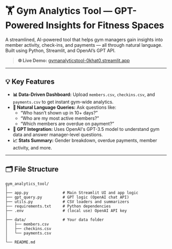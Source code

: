 # 🏋️ Gym Analytics Tool — GPT-Powered Insights for Fitness Spaces

A streamlined, AI-powered tool that helps gym managers gain insights into member activity, check-ins, and payments — all through natural language. Built using Python, Streamlit, and OpenAI’s GPT API.

> **🌐 Live Demo:** [gymanalyticstool-0khat0.streamlit.app](https://gymanalyticstool-0khat0.streamlit.app)

---

## 💡 Key Features

- **📊 Data-Driven Dashboard:** Upload `members.csv`, `checkins.csv`, and `payments.csv` to get instant gym-wide analytics.
- **💬 Natural Language Queries:** Ask questions like:
  - “Who hasn’t shown up in 10+ days?”
  - “Who are my most active members?”
  - “Which members are overdue on payment?”
- **🧠 GPT Integration:** Uses OpenAI's GPT-3.5 model to understand gym data and answer manager-level questions.
- **📈 Stats Summary:** Gender breakdown, overdue payments, member activity, and more.

---

## 🗂️ File Structure

```plaintext
gym_analytics_tool/
│
├── app.py               # Main Streamlit UI and app logic
├── gpt_query.py         # GPT logic (OpenAI chat API)
├── utils.py             # CSV loaders and summarizers
├── requirements.txt     # Python dependencies
├── .env                 # (local use) OpenAI API key
│
├── data/                # Your data folder
│   ├── members.csv
│   ├── checkins.csv
│   └── payments.csv
│
└── README.md
